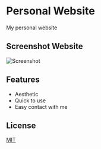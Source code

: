 # Personal Website 
My personal website
 

## Screenshot Website

![Screenshot](https://media.discordapp.net/attachments/1003014302137073718/1013448435208302612/unknown.png?width=1247&height=609)


## Features  

- Aesthetic 
- Quick to use 
- Easy contact with me

## License  

[MIT](https://choosealicense.com/licenses/mit/)

